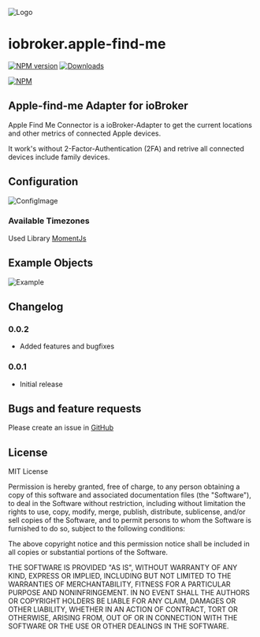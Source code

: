 ![Logo](https://raw.githubusercontent.com/PfisterDaniel/iobroker.apple-find-me/master/admin/find-me.png)
# iobroker.apple-find-me

[![NPM version](http://img.shields.io/npm/v/iobroker.apple-find-me.svg)](https://www.npmjs.com/package/iobroker.apple-find-me)
[![Downloads](https://img.shields.io/npm/dm/iobroker.apple-find-me.svg)](https://www.npmjs.com/package/iobroker.apple-find-me)

[![NPM](https://nodei.co/npm/iobroker.apple-find-me.png?downloads=true)](https://nodei.co/npm/iobroker.apple-find-me/)

## Apple-find-me Adapter for ioBroker

Apple Find Me Connector is a ioBroker-Adapter to get the current locations and other metrics of connected Apple devices.

It work's without 2-Factor-Authentication (2FA) and retrive all connected devices include family devices.

## Configuration
![ConfigImage](https://raw.githubusercontent.com/PfisterDaniel/iobroker.apple-find-me/master/images/config.png)

### Available Timezones
Used Library [MomentJs](https://momentjs.com/timezone)

## Example Objects
![Example](https://raw.githubusercontent.com/PfisterDaniel/iobroker.apple-find-me/master/images/example_output.png)



## Changelog

### 0.0.2
* Added features and bugfixes

### 0.0.1
* Initial release


## Bugs and feature requests
Please create an issue in [GitHub](https://github.com/PfisterDaniel/iobroker.apple-find-me/issues)


## License

MIT License

Permission is hereby granted, free of charge, to any person obtaining a copy
of this software and associated documentation files (the "Software"), to deal
in the Software without restriction, including without limitation the rights
to use, copy, modify, merge, publish, distribute, sublicense, and/or sell
copies of the Software, and to permit persons to whom the Software is
furnished to do so, subject to the following conditions:

The above copyright notice and this permission notice shall be included in all
copies or substantial portions of the Software.

THE SOFTWARE IS PROVIDED "AS IS", WITHOUT WARRANTY OF ANY KIND, EXPRESS OR
IMPLIED, INCLUDING BUT NOT LIMITED TO THE WARRANTIES OF MERCHANTABILITY,
FITNESS FOR A PARTICULAR PURPOSE AND NONINFRINGEMENT. IN NO EVENT SHALL THE
AUTHORS OR COPYRIGHT HOLDERS BE LIABLE FOR ANY CLAIM, DAMAGES OR OTHER
LIABILITY, WHETHER IN AN ACTION OF CONTRACT, TORT OR OTHERWISE, ARISING FROM,
OUT OF OR IN CONNECTION WITH THE SOFTWARE OR THE USE OR OTHER DEALINGS IN THE
SOFTWARE.
